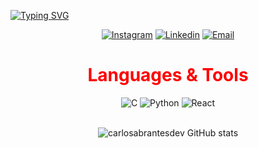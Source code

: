[![Typing SVG](https://readme-typing-svg.herokuapp.com/?color=E6E6FA&size=40&center=true&vCenter=true&width=1000&lines=Hello!+I'm+Carlos+Abrantes;I.T.+Student+:%29)](https://git.io/typing-svg)

<div align="center">

[![Instagram](https://img.shields.io/badge/Instagram-E6E6FA?style=for-the-badge&logo=instagram&logoColor=black)](https://www.instagram.com/carlosabrantes_/)
[![Linkedin](https://img.shields.io/badge/LinkedIn-E6E6FA?style=for-the-badge&logo=linkedin&logoColor=black)](https://www.linkedin.com/in/carlos-henrique-duarte-abrantes-1b726626a/)
[![Email](https://img.shields.io/badge/Gmail-E6E6FA?style=for-the-badge&logo=gmail&logoColor=black)](mailto:carlosduartee128@gmail.com)

<div align="center">
  
<h1><font color="red">Languages & Tools</font></h1>

<img alt="C" src="https://img.shields.io/badge/C-E6E6FA?style=for-the-badge&logo=c&logoColor=black"/>
<img alt="Python" src="https://img.shields.io/badge/python-E6E6FA?style=for-the-badge&logo=python&logoColor=black"/>
<img alt="React" src="https://img.shields.io/badge/React-E6E6FA?style=for-the-badge&logo=react&logoColor=black"/>

  
<br>![carlosabrantesdev GitHub stats](https://github-readme-stats.vercel.app/api?username=CarlosH6&show_icons=true&theme=white)
